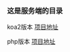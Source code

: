 ### 这是服务端的目录


koa2版本 [项目地址](https://github.com/edgardong/wecnode.git)

php版本 [项目地址](https://github.com/edgardong/wecmall.git)
